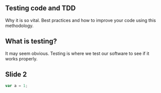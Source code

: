 ## Testing code and TDD

Why it is so vital. Best practices and how to improve your code using this methodology.


## What is testing?

It may seem obvious. Testing is where we test our software to see if it works properly.


## Slide 2

```js
var a = 1;
```
